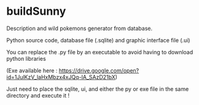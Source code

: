 # buildSunny
Description and wild pokemons generator from database.

Python source code, database file (.sqlite) and graphic interface file (.ui)

You can replace the .py file by an executable to avoid having to download python libraries

(Exe available here : https://drive.google.com/open?id=1JulKzV_laHxMbzx4xJQq-IA_SAzD21bX)

Just need to place the sqlite, ui, and either the py or exe file in the same directory and execute it !
